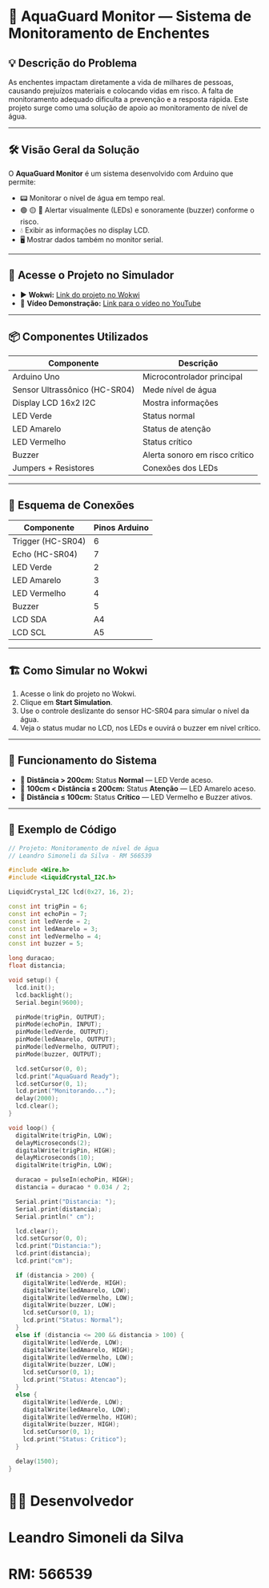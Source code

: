 # 🚀 AquaGuard Monitor — Sistema de Monitoramento de Enchentes

## 💡 Descrição do Problema
As enchentes impactam diretamente a vida de milhares de pessoas, causando prejuízos materiais e colocando vidas em risco. A falta de monitoramento adequado dificulta a prevenção e a resposta rápida. Este projeto surge como uma solução de apoio ao monitoramento de nível de água.

---

## 🛠️ Visão Geral da Solução
O **AquaGuard Monitor** é um sistema desenvolvido com Arduino que permite:

- 📟 Monitorar o nível de água em tempo real.
- 🟢 🟡 🔴 Alertar visualmente (LEDs) e sonoramente (buzzer) conforme o risco.
- 💧 Exibir as informações no display LCD.
- 🖥️ Mostrar dados também no monitor serial.

---

## 🔗 Acesse o Projeto no Simulador
- ▶️ **Wokwi:** [Link do projeto no Wokwi](https://wokwi.com/projects/432700736901896193)
- 🎥 **Vídeo Demonstração:** [Link para o vídeo no YouTube](https://youtu.be/SEU_LINK_AQUI)

---

## 📦 Componentes Utilizados

| Componente       | Descrição                           |
|------------------|--------------------------------------|
| Arduino Uno      | Microcontrolador principal          |
| Sensor Ultrassônico (HC-SR04) | Mede nível de água     |
| Display LCD 16x2 I2C | Mostra informações              |
| LED Verde        | Status normal                       |
| LED Amarelo      | Status de atenção                   |
| LED Vermelho     | Status crítico                      |
| Buzzer           | Alerta sonoro em risco crítico      |
| Jumpers + Resistores | Conexões dos LEDs               |

---

## 🔌 Esquema de Conexões

| Componente        | Pinos Arduino      |
|-------------------|---------------------|
| Trigger (HC-SR04) | 6                   |
| Echo (HC-SR04)    | 7                   |
| LED Verde         | 2                   |
| LED Amarelo       | 3                   |
| LED Vermelho      | 4                   |
| Buzzer            | 5                   |
| LCD SDA           | A4                  |
| LCD SCL           | A5                  |

---

## 🏗️ Como Simular no Wokwi
1. Acesse o link do projeto no Wokwi.
2. Clique em **Start Simulation**.
3. Use o controle deslizante do sensor HC-SR04 para simular o nível da água.
4. Veja o status mudar no LCD, nos LEDs e ouvirá o buzzer em nível crítico.

---

## 🧠 Funcionamento do Sistema
- 🔸 **Distância > 200cm:** Status **Normal** — LED Verde aceso.
- 🔸 **100cm < Distância ≤ 200cm:** Status **Atenção** — LED Amarelo aceso.
- 🔸 **Distância ≤ 100cm:** Status **Crítico** — LED Vermelho e Buzzer ativos.

---

## 📜 Exemplo de Código

```cpp
// Projeto: Monitoramento de nível de água
// Leandro Simoneli da Silva - RM 566539

#include <Wire.h>
#include <LiquidCrystal_I2C.h>

LiquidCrystal_I2C lcd(0x27, 16, 2);

const int trigPin = 6;
const int echoPin = 7;
const int ledVerde = 2;
const int ledAmarelo = 3;
const int ledVermelho = 4;
const int buzzer = 5;

long duracao;
float distancia;

void setup() {
  lcd.init();
  lcd.backlight();
  Serial.begin(9600);

  pinMode(trigPin, OUTPUT);
  pinMode(echoPin, INPUT);
  pinMode(ledVerde, OUTPUT);
  pinMode(ledAmarelo, OUTPUT);
  pinMode(ledVermelho, OUTPUT);
  pinMode(buzzer, OUTPUT);

  lcd.setCursor(0, 0);
  lcd.print("AquaGuard Ready");
  lcd.setCursor(0, 1);
  lcd.print("Monitorando...");
  delay(2000);
  lcd.clear();
}

void loop() {
  digitalWrite(trigPin, LOW);
  delayMicroseconds(2);
  digitalWrite(trigPin, HIGH);
  delayMicroseconds(10);
  digitalWrite(trigPin, LOW);

  duracao = pulseIn(echoPin, HIGH);
  distancia = duracao * 0.034 / 2;

  Serial.print("Distancia: ");
  Serial.print(distancia);
  Serial.println(" cm");

  lcd.clear();
  lcd.setCursor(0, 0);
  lcd.print("Distancia:");
  lcd.print(distancia);
  lcd.print("cm");

  if (distancia > 200) {
    digitalWrite(ledVerde, HIGH);
    digitalWrite(ledAmarelo, LOW);
    digitalWrite(ledVermelho, LOW);
    digitalWrite(buzzer, LOW);
    lcd.setCursor(0, 1);
    lcd.print("Status: Normal");
  }
  else if (distancia <= 200 && distancia > 100) {
    digitalWrite(ledVerde, LOW);
    digitalWrite(ledAmarelo, HIGH);
    digitalWrite(ledVermelho, LOW);
    digitalWrite(buzzer, LOW);
    lcd.setCursor(0, 1);
    lcd.print("Status: Atencao");
  }
  else {
    digitalWrite(ledVerde, LOW);
    digitalWrite(ledAmarelo, LOW);
    digitalWrite(ledVermelho, HIGH);
    digitalWrite(buzzer, HIGH);
    lcd.setCursor(0, 1);
    lcd.print("Status: Critico");
  }

  delay(1500);
}
```

# 🧑‍💻 Desenvolvedor
# Leandro Simoneli da Silva
# RM: 566539

